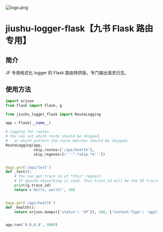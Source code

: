 ![logo.png](logo.png)

# jiushu-logger-flask【九书 Flask 路由专用】

## 简介

JF 专用格式化 logger 的 Flask 路由特供版，专门输出请求日志。

## 使用方法

```python
import orjson
from flask import Flask, g

from jiushu_logger_flask import RouteLogging

app = Flask(__name__)

# Logging for routes.
# You can set which route should be skipped, 
#   or which pattern the route matches should be skipped.
RouteLogging(app,
             skip_routes=['/api/health'],
             skip_regexes=[r'''^.*skip.*$'''])


@app.get('/api/test')
def _test():
    # You can get trace id of *this* request.
    # If apache-skywalking is used, this trace_id will be the ID tracing by skywalking.
    print(g.trace_id)
    return b'Hello, world!', 200


@app.get('/api/health')
def _health():
    return orjson.dumps({'status': 'UP'}), 200, {'Content-Type': 'application/json'}


app.run('0.0.0.0', 8080)
```